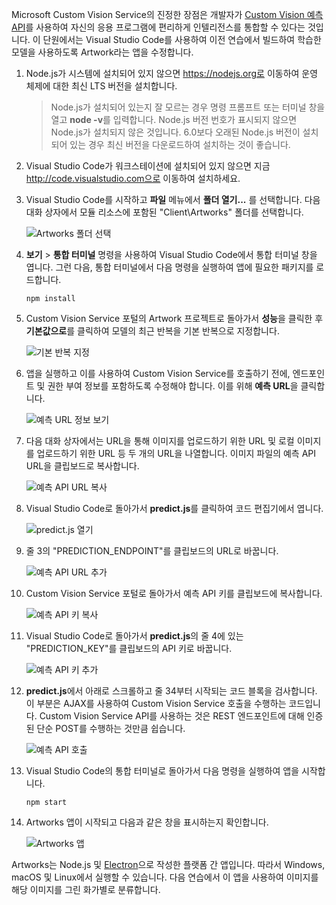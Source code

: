 Microsoft Custom Vision Service의 진정한 장점은 개발자가 [Custom Vision 예측 API](https://southcentralus.dev.cognitive.microsoft.com/docs/services/eb68250e4e954d9bae0c2650db79c653/operations/58acd3c1ef062f0344a42814)를 사용하여 자신의 응용 프로그램에 편리하게 인텔리전스를 통합할 수 있다는 것입니다. 이 단원에서는 Visual Studio Code를 사용하여 이전 연습에서 빌드하여 학습한 모델을 사용하도록 Artwork라는 앱을 수정합니다.

1. Node.js가 시스템에 설치되어 있지 않으면 https://nodejs.org로 이동하여 운영 체제에 대한 최신 LTS 버전을 설치합니다.

   > Node.js가 설치되어 있는지 잘 모르는 경우 명령 프롬프트 또는 터미널 창을 열고 **node -v**를 입력합니다. Node.js 버전 번호가 표시되지 않으면 Node.js가 설치되지 않은 것입니다. 6.0보다 오래된 Node.js 버전이 설치되어 있는 경우 최신 버전을 다운로드하여 설치하는 것이 좋습니다.

1. Visual Studio Code가 워크스테이션에 설치되어 있지 않으면 지금 http://code.visualstudio.com으로 이동하여 설치하세요.

1. Visual Studio Code를 시작하고 **파일** 메뉴에서 **폴더 열기...** 를 선택합니다. 다음 대화 상자에서 모듈 리소스에 포함된 "Client\Artworks" 폴더를 선택합니다.

    ![Artworks 폴더 선택](../media/5-fe-select-folder.png)

1. **보기** > **통합 터미널** 명령을 사용하여 Visual Studio Code에서 통합 터미널 창을 엽니다. 그런 다음, 통합 터미널에서 다음 명령을 실행하여 앱에 필요한 패키지를 로드합니다.

    ```console
    npm install
    ```

1. Custom Vision Service 포털의 Artwork 프로젝트로 돌아가서 **성능**을 클릭한 후 **기본값으로**를 클릭하여 모델의 최근 반복을 기본 반복으로 지정합니다.

    ![기본 반복 지정](../media/5-portal-make-default.png)

1. 앱을 실행하고 이를 사용하여 Custom Vision Service를 호출하기 전에, 엔드포인트 및 권한 부여 정보를 포함하도록 수정해야 합니다. 이를 위해 **예측 URL**을 클릭합니다.

    ![예측 URL 정보 보기](../media/5-portal-prediction-url.png)

1. 다음 대화 상자에서는 URL을 통해 이미지를 업로드하기 위한 URL 및 로컬 이미지를 업로드하기 위한 URL 등 두 개의 URL을 나열합니다. 이미지 파일의 예측 API URL을 클립보드로 복사합니다.

    ![예측 API URL 복사](../media/5-copy-prediction-url.png)

1. Visual Studio Code로 돌아가서 **predict.js**를 클릭하여 코드 편집기에서 엽니다.

    ![predict.js 열기](../media/5-vs-predict-file.png)

1. 줄 3의 "PREDICTION_ENDPOINT"를 클립보드의 URL로 바꿉니다.

    ![예측 API URL 추가](../media/5-vs-prediction-endpoint.png)

1. Custom Vision Service 포털로 돌아가서 예측 API 키를 클립보드에 복사합니다.

    ![예측 API 키 복사](../media/5-copy-prediction-key.png)

1. Visual Studio Code로 돌아가서 **predict.js**의 줄 4에 있는 "PREDICTION_KEY"를 클립보드의 API 키로 바꿉니다.

    ![예측 API 키 추가](../media/5-vs-prediction-key.png)

1. **predict.js**에서 아래로 스크롤하고 줄 34부터 시작되는 코드 블록을 검사합니다. 이 부분은 AJAX를 사용하여 Custom Vision Service 호출을 수행하는 코드입니다. Custom Vision Service API를 사용하는 것은 REST 엔드포인트에 대해 인증된 단순 POST를 수행하는 것만큼 쉽습니다.

    ![예측 API 호출](../media/5-vs-code-block.png)

1. Visual Studio Code의 통합 터미널로 돌아가서 다음 명령을 실행하여 앱을 시작합니다.

    ```console
    npm start
    ```

1. Artworks 앱이 시작되고 다음과 같은 창을 표시하는지 확인합니다.

    ![Artworks 앱](../media/5-app-startup.png)

Artworks는 Node.js 및 [Electron](https://electron.atom.io/)으로 작성한 플랫폼 간 앱입니다. 따라서 Windows, macOS 및 Linux에서 실행할 수 있습니다. 다음 연습에서 이 앱을 사용하여 이미지를 해당 이미지를 그린 화가별로 분류합니다.